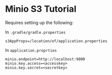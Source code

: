 # Minio S3 Tutorial

Requires setting up the following:

In `.gradle/gradle.properties`

```
s3AppProps=/location/of/application.properties
```

In `application.proprties`

```
minio.endpoint=http://localhost:9000
minio.key.access=<accesskey>
minio.key.secret=<secretkey>
```

